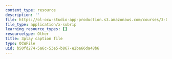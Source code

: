 ```yaml
---
content_type: resource
description: ''
file: https://ol-ocw-studio-app-production.s3.amazonaws.com/courses/3-021j-introduction-to-modeling-and-simulation-spring-2012/b50fd2745a6c53e5b867e2ba66da48b6_U5zt5u-C_uY.srt
file_type: application/x-subrip
learning_resource_types: []
resourcetype: Other
title: 3play caption file
type: OCWFile
uid: b50fd274-5a6c-53e5-b867-e2ba66da48b6
---
```

